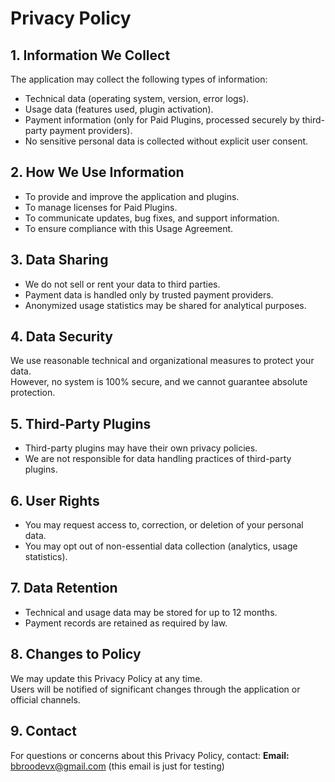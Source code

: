 # Privacy Policy

## 1. Information We Collect
The application may collect the following types of information:
- Technical data (operating system, version, error logs).
- Usage data (features used, plugin activation).
- Payment information (only for Paid Plugins, processed securely by third-party payment providers).
- No sensitive personal data is collected without explicit user consent.

## 2. How We Use Information
- To provide and improve the application and plugins.  
- To manage licenses for Paid Plugins.  
- To communicate updates, bug fixes, and support information.  
- To ensure compliance with this Usage Agreement.  

## 3. Data Sharing
- We do not sell or rent your data to third parties.  
- Payment data is handled only by trusted payment providers.  
- Anonymized usage statistics may be shared for analytical purposes.  

## 4. Data Security
We use reasonable technical and organizational measures to protect your data.  
However, no system is 100% secure, and we cannot guarantee absolute protection.  

## 5. Third-Party Plugins
- Third-party plugins may have their own privacy policies.  
- We are not responsible for data handling practices of third-party plugins.  

## 6. User Rights
- You may request access to, correction, or deletion of your personal data.  
- You may opt out of non-essential data collection (analytics, usage statistics).  

## 7. Data Retention
- Technical and usage data may be stored for up to 12 months.  
- Payment records are retained as required by law.  

## 8. Changes to Policy
We may update this Privacy Policy at any time.  
Users will be notified of significant changes through the application or official channels.  

## 9. Contact
For questions or concerns about this Privacy Policy, contact:
**Email:** bbroodevx@gmail.com (this email is just for testing)
